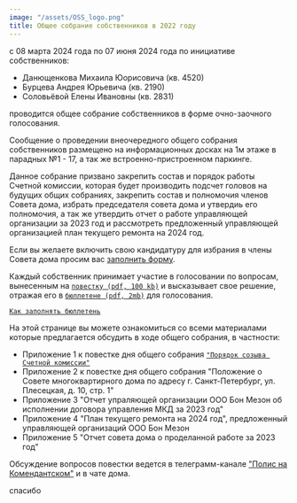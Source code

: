 ```yaml
---
image: "/assets/OSS_logo.png"
title: Общее собрание собственников в 2022 году
---
```


c 08 марта 2024 года по 07 июня 2024 года по инициативе собственников:
- Данющенкова Михаила Юорисовича (кв. 4520)
- Бурцева Андрея Юрьевича (кв. 2190)
- Соловьёвой Елены Ивановны (кв. 2831)

проводится общее собрание собственников в форме очно-заочного голосования.

Сообщение о проведении внеочередного общего собрания собственников размещено на информационных досках на 1м этаже в парадных №1 - 17, а так же встроенно-пристроенном паркинге.

Данное собрание призвано закрепить состав и порядок работы Счетной комиссии, которая будет производить подсчет головов на будущих общих собраниях, закрепить состав и полномочия членов Совета дома, избрать председателя совета дома и утвердиь его полномочия, а так же утвердить отчет о работе управляющей организации за 2023 год и рассмотреть предложенный управляющей организацией план текущего ремонта на 2024 год.

Если вы желаете включить свою кандидатуру для избрания в члены Совета дома просим вас [заполнить форму](https://forms.gle/JDPEadhAxmC4c7Db6).

Каждый собственник принимает участие в голосовании по вопросам, вынесенным на [`повестку (pdf, 100 kb)`](https://drive.google.com/file/d/19CJWFQ2yxXuoxvhAE-iC6zKS9zedGHQl/view?usp=drive_link) и высказывает свое решение, отражая его в [`бюллетене (pdf, 2mb)`](https://drive.google.com/file/d/100L8fvWckabvokjz_OzorN84t56rrDwc/view?usp=sharing) для голосования.

[`Как заполнять бюллетень`](fillbill.md)

На этой странице вы можете ознакомиться со всеми материалами которые предлагается обсудить в ходе общего собрания, в частности:
- Приложение 1 к повестке дня общего собрания [`"Порядок созыва Счетной комиссии"`](https://drive.google.com/file/d/1U8wWFIK-5BnEHZFOCBzemuAnlS0bv8gj/view?usp=drive_link)
- Приложение 2 к повестке дня общего собрания "Положение о Совете многоквартирного дома по адресу г. Санкт-Петербург, ул. Плесецкая, д. 10, стр. 1"
- Приложение 3 "Отчет упраляющей организации ООО Бон Мезон об исполнении договора управления МКД за 2023 год"
- Приложение 4 "План текущего ремонта на 2024 год", предложенный управляющей организаций ООО Бон Мезон
- Приложение 5 "Отчет совета дома о проделанной работе за 2023 год"

Обсуждение вопросов повестки ведется в телеграмм-канале ["Полис на Комендантском"](https://t.me/polis_kom) и в чате дома.

спасибо
